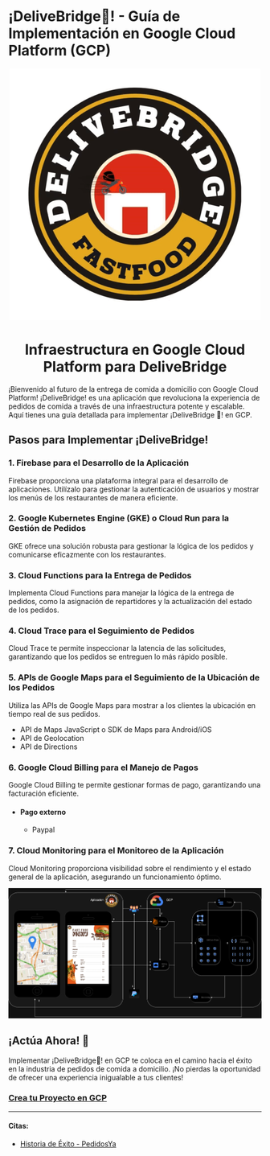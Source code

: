 # ¡DeliveBridge🛵! - Guía de Implementación en Google Cloud Platform (GCP)


<!-- Mitad de la Página -->
<div align="center">
  <img src="img/logogif.gif" alt="Delivebridge Logo">
  <h1>Infraestructura en Google Cloud Platform para DeliveBridge</h1>
</div>


¡Bienvenido al futuro de la entrega de comida a domicilio con Google Cloud Platform! ¡DeliveBridge! es una aplicación que revoluciona la experiencia de pedidos de comida a través de una infraestructura potente y escalable. Aquí tienes una guía detallada para implementar ¡DeliveBridge 🛵! en GCP.

## Pasos para Implementar ¡DeliveBridge!

### 1. Firebase para el Desarrollo de la Aplicación
Firebase proporciona una plataforma integral para el desarrollo de aplicaciones. Utilízalo para gestionar la autenticación de usuarios y mostrar los menús de los restaurantes de manera eficiente.

### 2. Google Kubernetes Engine (GKE) o Cloud Run para la Gestión de Pedidos
GKE ofrece una solución robusta para gestionar la lógica de los pedidos y comunicarse eficazmente con los restaurantes.

### 3. Cloud Functions para la Entrega de Pedidos
Implementa Cloud Functions para manejar la lógica de la entrega de pedidos, como la asignación de repartidores y la actualización del estado de los pedidos.

### 4. Cloud Trace para el Seguimiento de Pedidos
Cloud Trace te permite inspeccionar la latencia de las solicitudes, garantizando que los pedidos se entreguen lo más rápido posible.

### 5. APIs de Google Maps para el Seguimiento de la Ubicación de los Pedidos
Utiliza las APIs de Google Maps para mostrar a los clientes la ubicación en tiempo real de sus pedidos.

* API de Maps JavaScript o SDK de Maps para Android/iOS
* API de Geolocation
* API de Directions

### 6. Google Cloud Billing para el Manejo de Pagos
Google Cloud Billing te permite gestionar formas de pago, garantizando una facturación eficiente.

* #### Pago externo
    * Paypal 

### 7. Cloud Monitoring para el Monitoreo de la Aplicación
Cloud Monitoring proporciona visibilidad sobre el rendimiento y el estado general de la aplicación, asegurando un funcionamiento óptimo.

![Delivebridge](img/1234.png)

## ¡Actúa Ahora! 🚀

Implementar ¡DeliveBridge🛵! en GCP te coloca en el camino hacia el éxito en la industria de pedidos de comida a domicilio. ¡No pierdas la oportunidad de ofrecer una experiencia inigualable a tus clientes!

### [Crea tu Proyecto en GCP](https://console.cloud.google.com/?hl=es)

---

#### Citas:

* [Historia de Éxito - PedidosYa](https://cloud.google.com/customers/pedidosya?hl=es-419)


